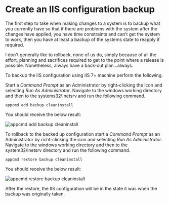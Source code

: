 # Create an IIS configuration backup
The first step to take when making changes to a system is to backup what you currently have so that if there are problems with the system after the changes have applied, you have time constraints and can’t get the system to work, then you have at least a backup of the systems state to reapply if required.

I don't generally like to rollback, none of us do, simply because of all the effort, planning and sacrifices required to get to the point where a release is possible. Nonetheless, always have a back-out plan...always.

To backup the IIS configuration using IIS 7+ machine perform the following.

Start a *Command Prompt* as an Administrator by right-clicking the icon and selecting *Run As Administrator*. Navigate to the windows working directory and then to the systems32\inetsrv and run the following command.

`appcmd add backup cleaninstall`

You should receive the below result:

![appcmd add backup cleaninstall][Figure1]

To rollback to the backed up configuration start a *Command Prompt* as an Administrator by richt-clicking the icon and selecting *Run As Administrator*. Navigate to the windows working directory and then to the system32\inetsrv directory and run the following command.

`appcmd restore backup cleaninstall`

You should receive the below result:

![appcmd restore backup cleaninstall][Figure2]

After the restore, the IIS configuration will be in the state it was when the backup was originally taken.

[Figure1]: https://github.com/benperk/benperk.github.io/raw/master/msdn/images/5657.1.png "Figure 1, appcmd add backup cleaninstall"
[Figure2]: https://github.com/benperk/benperk.github.io/raw/master/msdn/images/4848.2.png "Figure 2, appcmd restore backup cleaninstall"

